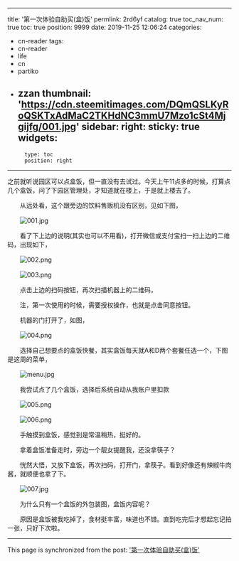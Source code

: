 
---
title: '第一次体验自助买(盒)饭'
permlink: 2rd6yf
catalog: true
toc_nav_num: true
toc: true
position: 9999
date: 2019-11-25 12:06:24
categories:
- cn-reader
tags:
- cn-reader
- life
- cn
- partiko
- zzan
thumbnail: 'https://cdn.steemitimages.com/DQmQSLKyRoQSKTxAdMaC2TKHdNC3mmU7Mzo1cSt4Mjgijfg/001.jpg'
sidebar:
    right:
        sticky: true
widgets:
    -
        type: toc
        position: right
---


之前就听说园区可以点盒饭，但一直没有去试过。今天上午11点多的时候，打算点几个盒饭，问了下园区管理处，才知道就在楼上，于是就上楼去了。

　　从远处看，这个跟旁边的饮料售贩机没有区别，见如下图，

　　![001.jpg](https://cdn.steemitimages.com/DQmQSLKyRoQSKTxAdMaC2TKHdNC3mmU7Mzo1cSt4Mjgijfg/001.jpg)

　　看了下上边的说明(其实也可以不用看)，打开微信或支付宝扫一扫上边的二维码，出现如下，

　　![002.png](https://cdn.steemitimages.com/DQmZPVaQHtgq1F7u6q5dzBWmpZrGNbbMyu3ikFix8b8PWTb/002.png)

　　![003.png](https://cdn.steemitimages.com/DQmP2q4nyVru35oaNErpbFFwDaxbsknTHE7Rw6KiKNx44jJ/003.png)

　　点击上边的扫码按钮，再次扫描机器上的二维码，

　　注，第一次使用的时候，需要授权操作，也就是点击同意按钮。

　　机器的门打开了，如图，

　　![004.png](https://cdn.steemitimages.com/DQmaynGfeGcTJSKMAcXzxhzwVM6VKLJLqe9xBpJpYaCj7XW/004.png)

　　选择自己想要点的盒饭快餐，其实盒饭每天就A和D两个套餐任选一个，下图是这周的菜单，

　　![menu.jpg](https://cdn.steemitimages.com/DQmcZmzR1m9HFVnYFAvNXtMQn3aaHC8P8PFMV1e497sNnfQ/menu.jpg)

　　我尝试点了几个盒饭，选择后系统自动从我账户里扣款

　　![005.png](https://cdn.steemitimages.com/DQmZp6NFso16MvefjyCA2NyX6WKNcoq5BKA9gtDmcWnRb59/005.png)

　　![006.png](https://cdn.steemitimages.com/DQmT5wcoh1RZZttcETehaYxsiy4Cm6NoRSrtPnPD816xFsD/006.png)

　　手触摸到盒饭，感觉到是常温稍热，挺好的。

　　拿着盒饭准备走时，旁边一个靓女提醒我，还没拿筷子？

　　恍然大悟，又放下盒饭，再次扫码，打开门，拿筷子。看到好像还有辣椒牛肉酱，就顺便也拿了下。


　　![007.jpg](https://cdn.steemitimages.com/DQmYMsVvKTReRFdGuJc7zrFsTLwe1H16SKWQZZWwG7R65GY/007.jpg)

　　为什么只有一个盒饭的外包装图，盒饭内容呢？

　　原因是盒饭被我吃掉了，食材挺丰富，味道也不错。直到吃完后才想起忘记拍一张，只好下次啦。

- - -

This page is synchronized from the post: ['第一次体验自助买(盒)饭'](https://steemit.com/@rivalhw/2rd6yf)
